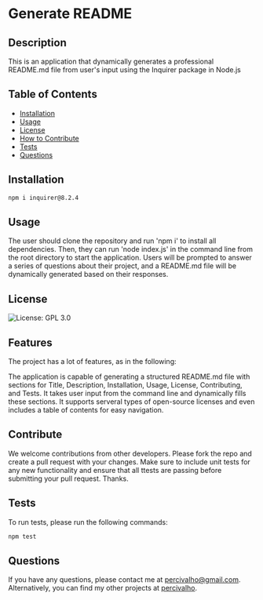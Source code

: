 # Generate README


  ## Description
  
  This is an application that dynamically generates a professional README.md file from user's input using the Inquirer package in Node.js
    
  
  ## Table of Contents 
  
  - [Installation](#installation)
  - [Usage](#usage)
  - [License](#license)
  - [How to Contribute](#contribute)
  - [Tests](#tests)
  - [Questions](#questions)
  

  ## Installation
  
  ```md
  npm i inquirer@8.2.4
  ```


  ## Usage
  
  The user should clone the repository and run 'npm i' to install all dependencies.  Then, they can run 'node index.js' in the command line from the root directory to start the application. Users will be prompted to answer a series of questions about their project, and a README.md file will be dynamically generated based on their responses.
  

  ## License

  ![License: GPL 3.0](https://img.shields.io/badge/License-GPL_3.0-blue.svg)

  
  ## Features
  
  The project has a lot of features, as in the following:
  
  The application is capable of generating a structured README.md file with sections for Title,  Description, Installation, Usage, License, Contributing, and Tests.  It takes user input from the command line and dynamically fills these sections. It supports serveral types of open-source licenses and even includes a table of contents for easy navigation.

  ## Contribute
  
  We welcome contributions from other developers. Please fork the repo and create a pull request with your changes. Make sure to include unit tests for any new functionality and ensure that all ttests are passing before submitting your pull request. Thanks.
  

  ## Tests
  
  To run tests, please run the following commands:

  ```md
  npm test
  ```


  ## Questions

  If you have any questions, please contact me at percivalho@gmail.com. Alternatively, you can find my other projects at [percivalho](https://github.com/percivalho/).

  